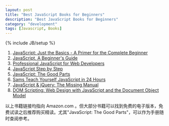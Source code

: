 ```yaml
---
layout: post
title: "Best JavaScript Books for Beginners"
description: "Best JavaScript Books for Beginners"
category: "development"
tags: [Javascript, Books]
---
```

{% include JB/setup %}

1. [JavaScript: Just the Basics - A Primer for the Complete Beginner][1]
2. [JavaScript, A Beginner's Guide][2]
3. [Professional JavaScript for Web Developers][3]
4. [JavaScript Step by Step][4]
5. [JavaScript: The Good Parts][5]
6. [Sams Teach Yourself JavaScript in 24 Hours][6]
7. [JavaScript & jQuery: The Missing Manual][7]
8. [DOM Scripting: Web Design with JavaScript and the Document Object Model][8]

以上书籍链接均指向 Amazon.com 。但大部分书籍可以找到免费的电子版本，免费试读之后推荐购买精读。尤其"JavaScript: The Good Parts"，可以作为手册随时查阅参考。

[1]: http://www.amazon.com/gp/product/B006UTVQAS/
[2]: http://www.amazon.com/gp/product/B002R0JXFE
[3]: http://www.amazon.com/gp/product/B006PW2URI/
[4]: http://www.amazon.com/gp/product/0735624496
[5]: http://www.amazon.com/JavaScript-Good-Parts-Douglas-Crockford/dp/0596517742
[6]: http://www.amazon.com/gp/product/0672328798
[7]: http://www.amazon.com/gp/product/B005Z29QQ2/
[8]: http://www.amazon.com/DOM-Scripting-Design-JavaScript-Document/dp/1590595335